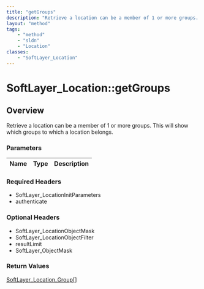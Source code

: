 ```yaml
---
title: "getGroups"
description: "Retrieve a location can be a member of 1 or more groups. This will show which groups to which a location belongs."
layout: "method"
tags:
    - "method"
    - "sldn"
    - "Location"
classes:
    - "SoftLayer_Location"
---
```

# SoftLayer_Location::getGroups
## Overview 
Retrieve a location can be a member of 1 or more groups. This will show which groups to which a location belongs.

### Parameters 
|Name | Type | Description |
| --- | --- | --- |


### Required Headers
* SoftLayer_LocationInitParameters
* authenticate

### Optional Headers
* SoftLayer_LocationObjectMask
* SoftLayer_LocationObjectFilter
* resultLimit
* SoftLayer_ObjectMask

### Return Values
<a href='/reference/datatypes/SoftLayer_Location_Group'>SoftLayer_Location_Group[] </a>

